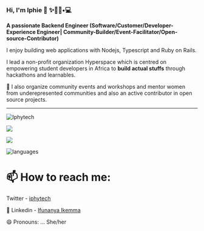 ### Hi, I'm Iphie 👋 ✨👩🏾•💻


**A passionate Backend Engineer (Software/Customer/Developer-Experience Engineer| Community-Builder/Event-Facilitator/Open-source-Contributor)** 

I enjoy building web applications with Nodejs, Typescript and Ruby on Rails.

I lead a  non-profit organization Hyperspace which is centred on empowering student developers in Africa to **build actual stuffs** through hackathons and learnables.

🔭  I also organize community events and workshops and mentor women from underepresented communities and also an active contributor in open source projects.


***
<p align="left"> 
  <img src="https://komarev.com/ghpvc/?username=Iphytech&label=PROFILE+VIEWS" alt="Iphytech" /> 
</p>

<p align="left">	  
 <a href="https://Iphytech.github.io/"><img src="https://hits.seeyoufarm.com/api/count/incr/badge.svg?url=https%3A%2F%2FIphytech.github.io&count_bg=%2379C83D&title_bg=%23555555&icon=&icon_color=%23E7E7E7&title=HOME+PAGE+VIEWS&edge_flat=false"/></a>
</p>	

<p align="left"> <img src="https://github-readme-stats.vercel.app/api?username=Iphytech&theme=tokyonight&show_icons=true&hide_border=true&count_private=true&include_all_commits=true" /> </p>

![languages](https://github-readme-stats.vercel.app/api/top-langs/?username=Iphytech&hide=scss&layout=compact&theme=tokyonight)

# 📫 How to reach me:
Twitter - <a href="https://twitter.com/iphytech">iphytech</a>

💼 Linkedin - <a href="https://www.linkedin.com/in/ifunanya-ikemma-75698490/"> Ifunanya Ikemma</a>

😄 Pronouns: ... She/her

